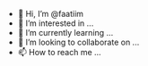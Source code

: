 - 👋 Hi, I’m @faatiim
- 👀 I’m interested in ...
- 🌱 I’m currently learning ...
- 💞️ I’m looking to collaborate on ...
- 📫 How to reach me ...

<!---
faatiim/faatiim is a ✨ special ✨ repository because its `README.md` (this file) appears on your GitHub profile.
You can click the Preview link to take a look at your changes.
--->
